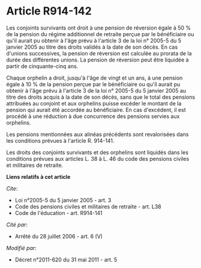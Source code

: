 # Article R914-142

Les conjoints survivants ont droit à une pension de réversion égale à 50 % de la pension du régime additionnel de retraite
perçue par le bénéficiaire ou qu'il aurait pu obtenir à l'âge prévu à l'article 3 de la loi n° 2005-5 du 5 janvier 2005 au
titre des droits validés à la date de son décès. En cas d'unions successives, la pension de réversion est calculée au prorata
de la durée des différentes unions. La pension de réversion peut être liquidée à partir de cinquante-cinq ans. 

Chaque orphelin a droit, jusqu'à l'âge de vingt et un ans, à une pension égale à 10 % de la pension perçue par le
bénéficiaire ou qu'il aurait pu obtenir à l'âge prévu à l'article 3 de la loi n° 2005-5 du 5 janvier 2005 au titre des droits
acquis à la date de son décès, sans que le total des pensions attribuées au conjoint et aux orphelins puisse excéder le
montant de la pension qui aurait été accordée au bénéficiaire. En cas d'excédent, il est procédé à une réduction à due
concurrence des pensions servies aux orphelins. 

Les pensions mentionnées aux alinéas précédents sont revalorisées dans les conditions prévues à l'article R. 914-141. 

Les droits des conjoints survivants et des orphelins sont liquidés dans les conditions prévues aux articles L. 38 à L. 46 du
code des pensions civiles et militaires de retraite.

**Liens relatifs à cet article**

_Cite_:

  - Loi n°2005-5 du 5 janvier 2005 - art. 3
  - Code des pensions civiles et militaires de retraite - art. L38
  - Code de l'éducation - art. R914-141

_Cité par_:

  - Arrêté du 28 juillet 2006 - art. 6 (V)

_Modifié par_:

  - Décret n°2011-620 du 31 mai 2011 - art. 5
